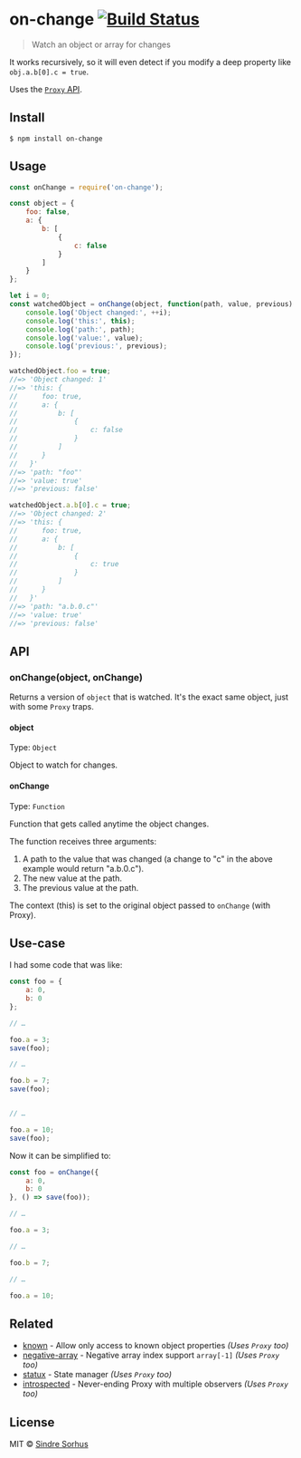 # on-change [![Build Status](https://travis-ci.org/sindresorhus/on-change.svg?branch=master)](https://travis-ci.org/sindresorhus/on-change)

> Watch an object or array for changes

It works recursively, so it will even detect if you modify a deep property like `obj.a.b[0].c = true`.

Uses the [`Proxy` API](https://developer.mozilla.org/en-US/docs/Web/JavaScript/Reference/Global_Objects/Proxy).


## Install

```
$ npm install on-change
```


## Usage

```js
const onChange = require('on-change');

const object = {
	foo: false,
	a: {
		b: [
			{
				c: false
			}
		]
	}
};

let i = 0;
const watchedObject = onChange(object, function(path, value, previous) {
	console.log('Object changed:', ++i);
	console.log('this:', this);
	console.log('path:', path);
	console.log('value:', value);
	console.log('previous:', previous);
});

watchedObject.foo = true;
//=> 'Object changed: 1'
//=> 'this: {
//     	foo: true,
//     	a: {
//     		b: [
//     			{
//     				c: false
//     			}
//     		]
//     	}
//   }'
//=> 'path: "foo"'
//=> 'value: true'
//=> 'previous: false'

watchedObject.a.b[0].c = true;
//=> 'Object changed: 2'
//=> 'this: {
//     	foo: true,
//     	a: {
//     		b: [
//     			{
//     				c: true
//     			}
//     		]
//     	}
//   }'
//=> 'path: "a.b.0.c"'
//=> 'value: true'
//=> 'previous: false'
```


## API

### onChange(object, onChange)

Returns a version of `object` that is watched. It's the exact same object, just with some `Proxy` traps.

#### object

Type: `Object`

Object to watch for changes.

#### onChange

Type: `Function`

Function that gets called anytime the object changes.

The function receives three arguments: 
1. A path to the value that was changed (a change to "c" in the above example would return "a.b.0.c").
2. The new value at the path.
3. The previous value at the path.

The context (this) is set to the original object passed to `onChange` (with Proxy).


## Use-case

I had some code that was like:

```js
const foo = {
	a: 0,
	b: 0
};

// …

foo.a = 3;
save(foo);

// …

foo.b = 7;
save(foo);


// …

foo.a = 10;
save(foo);
```

Now it can be simplified to:

```js
const foo = onChange({
	a: 0,
	b: 0
}, () => save(foo));

// …

foo.a = 3;

// …

foo.b = 7;

// …

foo.a = 10;
```


## Related

- [known](https://github.com/sindresorhus/known) - Allow only access to known object properties *(Uses `Proxy` too)*
- [negative-array](https://github.com/sindresorhus/negative-array) - Negative array index support `array[-1]` *(Uses `Proxy` too)*
- [statux](https://github.com/franciscop/state) - State manager *(Uses `Proxy` too)*
- [introspected](https://github.com/WebReflection/introspected) - Never-ending Proxy with multiple observers *(Uses `Proxy` too)*


## License

MIT © [Sindre Sorhus](https://sindresorhus.com)
